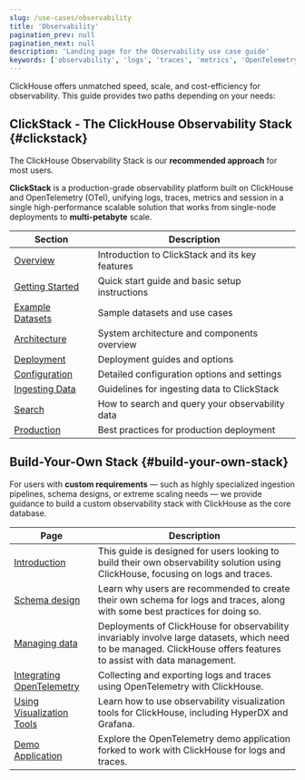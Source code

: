 ```yaml
---
slug: /use-cases/observability
title: 'Observability'
pagination_prev: null
pagination_next: null
description: 'Landing page for the Observability use case guide'
keywords: ['observability', 'logs', 'traces', 'metrics', 'OpenTelemetry', 'Grafana', 'OTel']
---
```


ClickHouse offers unmatched speed, scale, and cost-efficiency for observability. This guide provides two paths depending on your needs:

## ClickStack - The ClickHouse Observability Stack {#clickstack}

The ClickHouse Observability Stack is our **recommended approach** for most users.

**ClickStack** is a production-grade observability platform built on ClickHouse and OpenTelemetry (OTel), unifying logs, traces, metrics and session in a single high-performance scalable solution that works from single-node deployments to **multi-petabyte** scale.

| Section | Description |
|---------|-------------|
| [Overview](/use-cases/observability/clickstack/overview) | Introduction to ClickStack and its key features |
| [Getting Started](/use-cases/observability/clickstack/getting-started) | Quick start guide and basic setup instructions |
| [Example Datasets](/use-cases/observability/clickstack/sample-datasets) | Sample datasets and use cases |
| [Architecture](/use-cases/observability/clickstack/architecture) | System architecture and components overview |
| [Deployment](/use-cases/observability/clickstack/deployment) | Deployment guides and options |
| [Configuration](/use-cases/observability/clickstack/config) | Detailed configuration options and settings |
| [Ingesting Data](/use-cases/observability/clickstack/ingesting-data) | Guidelines for ingesting data to ClickStack |
| [Search](/use-cases/observability/clickstack/search) | How to search and query your observability data |
| [Production](/use-cases/observability/clickstack/production) | Best practices for production deployment |


## Build-Your-Own Stack {#build-your-own-stack}

For users with **custom requirements** — such as highly specialized ingestion pipelines, schema designs, or extreme scaling needs — we provide guidance to build a custom observability stack with ClickHouse as the core database.

| Page                                                        | Description                                                                                                                                                                   |
|-------------------------------------------------------------|-------------------------------------------------------------------------------------------------------------------------------------------------------------------------------|
| [Introduction](/use-cases/observability/introduction)            | This guide is designed for users looking to build their own observability solution using ClickHouse, focusing on logs and traces.                                             |
| [Schema design](/use-cases/observability/schema-design)          | Learn why users are recommended to create their own schema for logs and traces, along with some best practices for doing so.                                                  |
| [Managing data](/observability/managing-data)          | Deployments of ClickHouse for observability invariably involve large datasets, which need to be managed. ClickHouse offers features to assist with data management.           |
| [Integrating OpenTelemetry](/observability/integrating-opentelemetry) | Collecting and exporting logs and traces using OpenTelemetry with ClickHouse.                                                           |
| [Using Visualization Tools](/observability/grafana)    | Learn how to use observability visualization tools for ClickHouse, including HyperDX and Grafana.                                       |
| [Demo Application](/observability/demo-application)    | Explore the OpenTelemetry demo application forked to work with ClickHouse for logs and traces.                                           |
